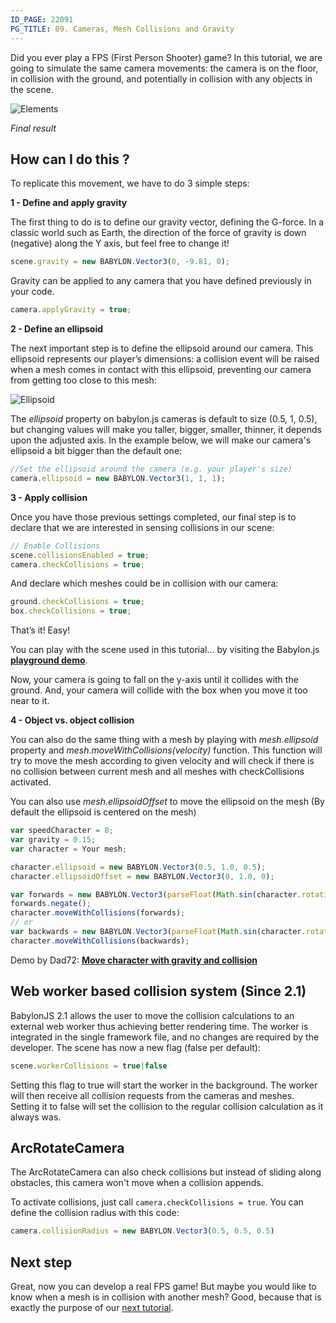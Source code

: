 ```yaml
---
ID_PAGE: 22091
PG_TITLE: 09. Cameras, Mesh Collisions and Gravity
---
```

Did you ever play a FPS (First Person Shooter) game? In this tutorial, we are going to simulate the same camera movements: the camera is on the floor, in collision with the ground, and potentially in collision with any objects in the scene.

![Elements](https://camo.githubusercontent.com/7422be3bf5ae147243aa3d29d9660a0210530201/687474703a2f2f7777772e626162796c6f6e6a732e636f6d2f7475746f7269616c732f30392532302d253230436f6c6c6973696f6e73253230477261766974792f30392e706e67)

_Final result_

## How can I do this ?

To replicate this movement, we have to do 3 simple steps:

**1 - Define and apply gravity**

The first thing to do is to define our gravity vector, defining the G-force. In a classic world such as Earth, the direction of the force of gravity is down (negative) along the Y axis, but feel free to change it!
```javascript
scene.gravity = new BABYLON.Vector3(0, -9.81, 0);
```
 
Gravity can be applied to any camera that you have defined previously in your code.
```javascript 
camera.applyGravity = true; 
```

**2 - Define an ellipsoid**

The next important step is to define the ellipsoid around our camera. This ellipsoid represents our player’s dimensions: a collision event will be raised when a mesh comes in contact with this ellipsoid, preventing our camera from getting too close to this mesh:

![Ellipsoid](https://camo.githubusercontent.com/19931f529e19679a0e2556e23fc94536e6a9b88c/687474703a2f2f7777772e626162796c6f6e6a732e636f6d2f7475746f7269616c732f30392532302d253230436f6c6c6973696f6e73253230477261766974792f30392d312e6a7067)

The _ellipsoid_ property on babylon.js cameras is default to size (0.5, 1, 0.5), but changing values will make you taller, bigger, smaller, thinner, it depends upon the adjusted axis. In the example below, we will make our camera's ellipsoid a bit bigger than the default one:

```javascript
//Set the ellipsoid around the camera (e.g. your player's size)
camera.ellipsoid = new BABYLON.Vector3(1, 1, 1);
```

**3 - Apply collision**

Once you have those previous settings completed, our final step is to declare that we are interested in sensing collisions in our scene:

```javascript
// Enable Collisions
scene.collisionsEnabled = true;
camera.checkCollisions = true;
```

And declare which meshes could be in collision with our camera:

```javascript
ground.checkCollisions = true;
box.checkCollisions = true;
```

That’s it! Easy!

You can play with the scene used in this tutorial... by visiting the Babylon.js [**playground demo**](http://www.babylonjs-playground.com/#4HUQQ).

Now, your camera is going to fall on the y-axis until it collides with the ground. And, your camera will collide with the box when you move it too near to it.

**4 - Object vs. object collision**

You can also do the same thing with a mesh by playing with _mesh.ellipsoid_ property and _mesh.moveWithCollisions(velocity)_ function. This function will try to move the mesh according to given velocity and will check if there is no collision between current mesh and all meshes with checkCollisions activated.

You can also use _mesh.ellipsoidOffset_ to move the ellipsoid on the mesh (By default the ellipsoid is centered on the mesh)

```javascript
var speedCharacter = 8;
var gravity = 0.15;
var character = Your mesh;

character.ellipsoid = new BABYLON.Vector3(0.5, 1.0, 0.5);
character.ellipsoidOffset = new BABYLON.Vector3(0, 1.0, 0);

var forwards = new BABYLON.Vector3(parseFloat(Math.sin(character.rotation.y)) / speedCharacter, gravity, parseFloat(Math.cos(character.rotation.y)) / speedCharacter);
forwards.negate();
character.moveWithCollisions(forwards);
// or
var backwards = new BABYLON.Vector3(parseFloat(Math.sin(character.rotation.y)) / speedCharacter, -gravity, parseFloat(Math.cos(character.rotation.y)) / speedCharacter);
character.moveWithCollisions(backwards);
```

Demo by Dad72: [**Move character with gravity and collision**](http://www.castorengine.com/babylon/moveCharacter/)

## Web worker based collision system (Since 2.1)

BabylonJS 2.1 allows the user to move the collision calculations to an external web worker thus achieving better rendering time.
The worker is integrated in the single framework file, and no changes are required by the developer.
The scene has now a new flag (false per default):
```javascript
scene.workerCollisions = true|false
```
Setting this flag to true will start the worker in the background. The worker will then receive all collision requests from the cameras and meshes. Setting it to false will set the collision to the regular collision calculation as it always was.


## ArcRotateCamera
The ArcRotateCamera can also check collisions but instead of sliding along obstacles, this camera won't move when a collision appends.

To activate collisions, just call ```camera.checkCollisions = true```. You can define the collision radius with this code:

```javascript
camera.collisionRadius = new BABYLON.Vector3(0.5, 0.5, 0.5)
```

## Next step
Great, now you can develop a real FPS game! But maybe you would like to know when a mesh is in collision with another mesh? Good, because that is exactly the purpose of our [next tutorial](http://doc.babylonjs.com/page.php?p=22101).